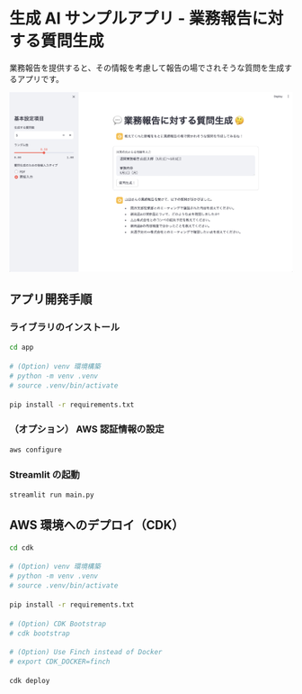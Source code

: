 # 生成 AI サンプルアプリ - 業務報告に対する質問生成

業務報告を提供すると、その情報を考慮して報告の場でされそうな質問を生成するアプリです。

![Gen App](./images/gen-app.png)

## アプリ開発手順

### ライブラリのインストール
```sh
cd app

# (Option) venv 環境構築
# python -m venv .venv
# source .venv/bin/activate

pip install -r requirements.txt
```

### （オプション） AWS 認証情報の設定

```sh
aws configure
```

### Streamlit の起動

```sh
streamlit run main.py
```

## AWS 環境へのデプロイ（CDK）

```sh
cd cdk

# (Option) venv 環境構築
# python -m venv .venv
# source .venv/bin/activate

pip install -r requirements.txt

# (Option) CDK Bootstrap
# cdk bootstrap

# (Option) Use Finch instead of Docker
# export CDK_DOCKER=finch

cdk deploy
```